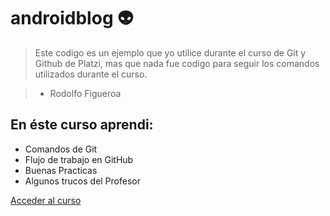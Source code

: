 # androidblog 👽
> Este codigo es un ejemplo que yo utilice durante el curso de Git y Github de Platzi, mas que nada fue codigo para seguir los comandos utilizados durante el curso.

> - Rodolfo Figueroa

## En éste curso aprendi:
* Comandos de Git
* Flujo de trabajo en GitHub
* Buenas Practicas
* Algunos trucos del Profesor

[Acceder al curso](https://platzi.com/cursos/git-github)
